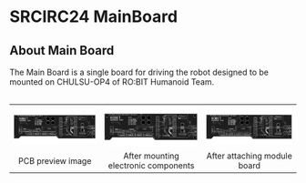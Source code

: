 <html lang="en">
  <head>
    <meta charset="uft-8">
    <meta name="author" content="Jeongin Jang">
  </head>
  <body>
    <h1>SRCIRC24 MainBoard</h1>
    <h2>About Main Board</h2>
    <p>
       The Main Board is a single board for driving the robot designed to be mounted on CHULSU-OP4 of RO:BIT Humanoid Team.
      <br>
      <br>
      <!--
      -->
      <table>
        <tr>
          <td>
            <a href="image/SRCIRC24_MainBoard.png">
              <div align="center">
                <img src="image/SRCIRC24_MainBoard.png" width="320px">
              </div>
            </a>
          </td>
          <td>
            <a href="image/SRCIRC24_MainBoard.png">
              <div align="center">
                <img src="image/SRCIRC24_MainBoard.png" width="320px">
            </div>
          </td>
          <td>
            <a href="image/SRCIRC24_MainBoard.png">
              <div align="center">
                <img src="image/SRCIRC24_MainBoard.png" width="320px">
            </div>
          </td>
        </tr>
        <tr>
          <td>
            <div align="center">
              PCB preview image
            </div>
          </td>
          <td>
            <div align="center">
              After mounting electronic components
            </div>
          </td>
          <td>
            <div align="center">
              After attaching module board
            </div>
          </td>     
        </tr>
      </table>
    </p>
